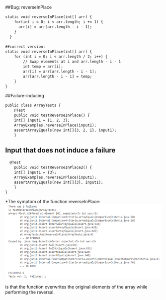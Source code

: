 ##Bug: reverseInPlace
```
static void reverseInPlace(int[] arr) {
    for(int i = 0; i < arr.length; i += 1) {
      arr[i] = arr[arr.length - i - 1];
    }
  }

##correct version:
static void reverseInPlace(int[] arr) {
    for (int i = 0; i < arr.length / 2; i++) {
        // Swap elements at i and arr.length - i - 1
        int temp = arr[i];
        arr[i] = arr[arr.length - i - 1];
        arr[arr.length - i - 1] = temp;
    }
}
```
##Failure-inducing
```
public class ArrayTests {
	@Test 
	public void testReverseInPlace() {
    int[] input1 = {1, 2, 3};
    ArrayExamples.reverseInPlace(input1);
    assertArrayEquals(new int[]{3, 2, 1}, input1);
	}
```
## Input that does not induce a failure
```
  @Test 
	public void testReverseInPlace2() {
    int[] input1 = {3};
    ArrayExamples.reverseInPlace(input1);
    assertArrayEquals(new int[]{3}, input1);
	}
}
```
*The symptom of the function reverseInPlace:
![sca](lab3a.png)

is that the function overwrites the original elements of the array while performing the reversal.

